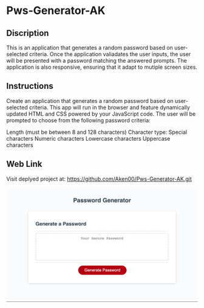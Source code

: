 # Pws-Generator-AK

## Discription 
This is an application that generates a random password based on user-selected criteria. Once the application valiadates the user inputs, the user will be presented with a password matching the answered prompts. The application is also responsive, ensuring that it adapt to mutiple screen sizes.  


## Instructions

Create an application that generates a random password based on user-selected criteria. This app will run in the browser and feature dynamically updated HTML and CSS powered by your JavaScript code. The user will be prompted to choose from the following password criteria:

Length (must be between 8 and 128 characters)
Character type:
Special characters
Numeric characters
Lowercase characters
Uppercase characters


## Web Link 
Visit deplyed project at: https://github.com/Aken00/Pws-Generator-AK.git


![Alt text](images/Pws-generator-SS.png)